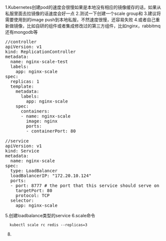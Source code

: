 1.Kubernetes创建pod的速度会很慢如果是本地没有相应的镜像缓存的话，如果从私服里面去拉镜像的话速度会好一点
2.测试一下创建一个scale group和
3.建议将需要使用到的image push到本地私服，不然速度很慢，还容易失败
4.或者自己重新做镜像，比如自研的组件或者集成修改过的第三方组件，比如nginx，rabbitmq还有mongodb等
<pre>
//controller
apiVersion: v1
kind: ReplicationController
metadata:
  name: nginx-scale-test
  labels:
    app: nginx-scale
spec:
  replicas: 1
  template:
    metadata:
      labels:
        app: nginx-scale
    spec:
      containers:
      - name: nginx-scale
        image: nginx
        ports:
        - containerPort: 80

//service
apiVersion: v1
kind: Service
metadata:
  name: nginx-scale
spec:
  type: LoadBalancer
  loadBalancerIP: "172.20.10.124"
  ports:
  - port: 8777 # the port that this service should serve on
    targetPort: 80
    protocol: TCP
  selector:
    app: nginx-scale
</pre>
5.创建loadbalance类型的service
6.scale命令
```shell
  kubectl scale rc redis --replicas=3
```
8.
